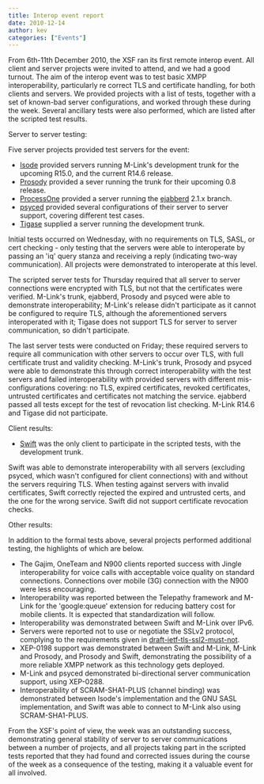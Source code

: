 ```yaml
---
title: Interop event report
date: 2010-12-14
author: kev
categories: ["Events"]
---
```


From 6th-11th December 2010, the XSF ran its first remote interop event. All client and server projects were invited to attend, and we had a good turnout. The aim of the interop event was to test basic XMPP interoperability, particularly re correct TLS and certificate handling, for both clients and servers. We provided projects with a list of tests, together with a set of known-bad server configurations, and worked through these during the week. Several ancillary tests were also performed, which are listed after the scripted test results.

Server to server testing:

Five server projects provided test servers for the event:

-   [Isode](http://www.isode.com/products/m-link.html) provided servers running M-Link's development trunk for the upcoming R15.0, and the current R14.6 release.
-   [Prosody](http://prosody.im/) provided a sever running the trunk for their upcoming 0.8 release.
-   [ProcessOne](http://www.process-one.net/) provided a server running the [ejabberd](http://www.ejabberd.im/) 2.1.x branch.
-   [psyced](http://www.psyced.org/) provided several configurations of their server to server support, covering different test cases.
-   [Tigase](http://www.tigase.org) supplied a server running the development trunk.

Initial tests occurred on Wednesday, with no requirements on TLS, SASL, or cert checking - only testing that the servers were able to interoperate by passing an 'iq' query stanza and receiving a reply (indicating two-way communication). All projects were demonstrated to interoperate at this level.

The scripted server tests for Thursday required that all server to server connections were encrypted with TLS, but not that the certificates were verified. M-Link's trunk, ejabberd, Prosody and psyced were able to demonstrate interoperability; M-Link's release didn't participate as it cannot be configured to require TLS, although the aforementioned servers interoperated with it; Tigase does not support TLS for server to server communication, so didn't participate.

The last server tests were conducted on Friday; these required servers to require all communication with other servers to occur over TLS, with full certificate trust and validity checking. M-Link's trunk, Prosody and psyced were able to demonstrate this through correct interoperability with the test servers and failed interoperability with provided servers with different mis-configurations covering: no TLS, expired certificates, revoked certificates, untrusted certificates and certificates not matching the service. ejabberd passed all tests except for the test of revocation list checking. M-Link R14.6 and Tigase did not participate.

Client results:

-   [Swift](http://swift.im) was the only client to participate in the scripted tests, with the development trunk.

Swift was able to demonstrate interoperability with all servers (excluding psyced, which wasn't configured for client connections) with and without the servers requiring TLS. When testing against servers with invalid certificates, Swift correctly rejected the expired and untrusted certs, and the one for the wrong service. Swift did not support certificate revocation checks.

Other results:

In addition to the formal tests above, several projects performed additional testing, the highlights of which are below.

-   The Gajim, OneTeam and N900 clients reported success with Jingle interoperability for voice calls with acceptable voice quality on standard connections. Connections over mobile (3G) connection with the N900 were less encouraging.
-   Interoperability was reported between the Telepathy framework and M-Link for the 'google:queue' extension for reducing battery cost for mobile clients. It is expected that standardization will follow.
-   Interoperability was demonstrated between Swift and M-Link over IPv6.
-   Servers were reported not to use or negotiate the SSLv2 protocol, complying to the requirements given in [draft-ietf-tls-ssl2-must-not](http://tools.ietf.org/html/draft-ietf-tls-ssl2-must-not-03).
-   XEP-0198 support was demonstrated between Swift and M-Link, M-Link and Prosody, and Prosody and Swift, demonstrating the possibility of a more reliable XMPP network as this technology gets deployed.
-   M-Link and psyced demonstrated bi-directional server communication support, using XEP-0288.
-   Interoperability of SCRAM-SHA1-PLUS (channel binding) was demonstrated between Isode's implementation and the GNU SASL implementation, and Swift was able to connect to M-Link also using SCRAM-SHA1-PLUS.

From the XSF's point of view, the week was an outstanding success, demonstrating general stability of server to server communications between a number of projects, and all projects taking part in the scripted tests reported that they had found and corrected issues during the course of the week as a consequence of the testing, making it a valuable event for all involved.
